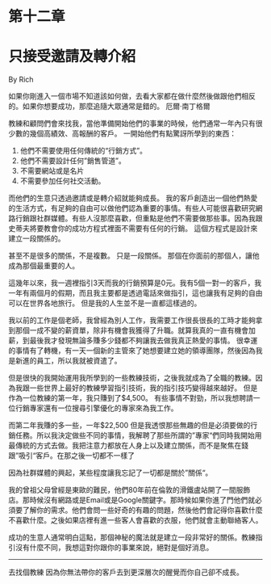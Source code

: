 # 第十二章

# 只接受邀請及轉介紹
By Rich

如果你剛進入一個市場不知道該如何做，去看大家都在做什麼然後做跟他們相反的。如果你想要成功，那麼追隨大眾通常是錯的。
厄爾‧南丁格爾

教練和顧問們會來找我，當他準備開始他們的事業的時候，他們通常一年內只有很少數的幾個高績效、高報酬的客戶。
一開始他們有點驚訝所學到的東西：
1. 他們不需要使用任何傳統的“行銷方式”。
2. 他們不需要設計任何”銷售管道”。
3. 不需要網站或是名片
4. 不需要參加任何社交活動。

而他們的生意只透過邀請或是轉介紹就能夠成長。
我的客戶創造出一個他們熱愛的生活方式，有足夠的自由可以做他們認為重要的事情。有些人可能很喜歡研究網路行銷跟社群媒體。有些人沒那麼喜歡，但重點是他們不需要做那些事。因為我跟史蒂夫將要教會你的成功方程式裡面不需要有任何的行銷。
這個方程式是設計來建立一段關係的。

甚至不是很多的關係，不是複數。 只是一段關係。
那個在你面前的那個人，讓他成為那個最重要的人。

這幾年以來，我一週裡指引3天而我的行銷預算是0元。我有5個一對一的客戶，我一年有兩個月的假期，而且我主要都是透過電話來做指引，這也讓我有足夠的自由可以在世界各地旅行。
但是我的人生並不是一直都這樣過的。

我以前的工作是個老師，我曾經為別人工作，我需要工作很長很長的工時才能夠拿到那個一成不變的薪資單，除非有機會我獲得了升職。就算我真的一直有機會加薪，到最後我才發現無論多賺多少錢都不夠讓我去做我真正熱愛的事情。
很幸運的事情有了轉機，有一天一個新的主管來了她想要建立她的領導團隊，然後因為我是新進的員工，所以我就被資遣了。

但是很快的我開始運用我所學到的一些教練技術，之後我就成為了全職的教練。因為我跟一些世界上最好的教練學習指引技術，我的指引技巧變得越來越好。
但是作為一位教練的第一年，我只賺到了$4,500。 有些事情不對勁，所以我想聘請一位行銷專家還有一位搜尋引擎優化的專家來為我工作。

而第二年我賺的多一些，一年$22,500 但是我透恨那些無趣的但是必須要做的行銷任務。所以我決定做些不同的事情，我解聘了那些所謂的”專家“們同時我開始用最傳統的方式去做。我把注意力都放在人身上以及建立關係，而不是聚焦在錢跟”吸引“客戶。在那之後一切都不一樣了

因為社群媒體的興起，某些程度讓我忘記了一切都是關於”關係“。

我的曾祖父母曾經是東歐的難民，他們80年前在倫敦的滑鐵盧站開了一間服飾店。那時候沒有網路或是Email或是Google關鍵字。那時候如果你進了門他們就必須要了解你的需求。他們會問一些好奇的有趣的問題，然後他們會記得你喜歡什麼不喜歡什麼。之後如果店裡有進一些客人會喜歡的衣服，他們就會主動聯絡客人。

成功的生意人通常明白這點，那個神秘的魔法就是建立一段非常好的關係。教練指引沒有什麼不同，我想這對你跟你的事業來說，絕對是個好消息。



***
去找個教練
因為你無法帶你的客戶去到更深層次的醒覺而你自己卻不成長。
